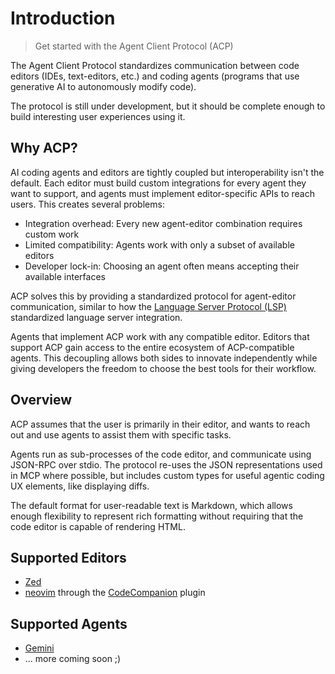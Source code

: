 # Introduction

> Get started with the Agent Client Protocol (ACP)

The Agent Client Protocol standardizes communication between code editors (IDEs, text-editors, etc.) and coding agents (programs that use generative AI to autonomously modify code).

The protocol is still under development, but it should be complete enough to build interesting user experiences using it.

## Why ACP?

AI coding agents and editors are tightly coupled but interoperability isn't the default. Each editor must build custom integrations for every agent they want to support, and agents must implement editor-specific APIs to reach users.
This creates several problems:

* Integration overhead: Every new agent-editor combination requires custom work
* Limited compatibility: Agents work with only a subset of available editors
* Developer lock-in: Choosing an agent often means accepting their available interfaces

ACP solves this by providing a standardized protocol for agent-editor communication, similar to how the [Language Server Protocol (LSP)](https://microsoft.github.io/language-server-protocol/) standardized language server integration.

Agents that implement ACP work with any compatible editor. Editors that support ACP gain access to the entire ecosystem of ACP-compatible agents.
This decoupling allows both sides to innovate independently while giving developers the freedom to choose the best tools for their workflow.

## Overview

ACP assumes that the user is primarily in their editor, and wants to reach out and use agents to assist them with specific tasks.

Agents run as sub-processes of the code editor, and communicate using JSON-RPC over stdio. The protocol re-uses the JSON representations used in MCP where possible, but includes custom types for useful agentic coding UX elements, like displaying diffs.

The default format for user-readable text is Markdown, which allows enough flexibility to represent rich formatting without requiring that the code editor is capable of rendering HTML.

## Supported Editors

* [Zed](https://zed.dev/docs/ai/external-agents)
* [neovim](https://neovim.io) through the [CodeCompanion](https://github.com/olimorris/codecompanion.nvim) plugin

## Supported Agents

* [Gemini](https://github.com/google-gemini/gemini-cli)
* ... more coming soon ;)
